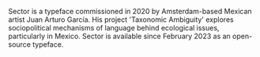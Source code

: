 Sector is a typeface commissioned in 2020 by Amsterdam-based Mexican artist Juan Arturo Garc&iacute;a. His project 'Taxonomic Ambiguity' explores sociopolitical mechanisms of language behind ecological issues, particularly in Mexico. Sector is available since February 2023 as an open-source typeface.
